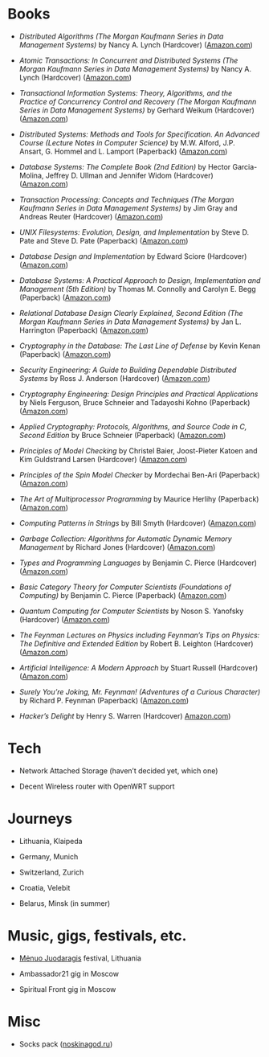 # Books

*  *Distributed Algorithms
   (The Morgan Kaufmann Series in Data Management Systems)*
   by Nancy A. Lynch (Hardcover)
   ([Amazon.com](http://www.amazon.com/Distributed-Algorithms-Kaufmann-Management-Systems/dp/1558603484))

* *Atomic Transactions: In Concurrent and Distributed Systems
  (The Morgan Kaufmann Series in Data Management Systems)*
  by Nancy A. Lynch (Hardcover)
  ([Amazon.com](http://www.amazon.com/Atomic-Transactions-Concurrent-Distributed-Management/dp/155860104))

* *Transactional Information Systems: Theory, Algorithms, and the
  Practice of Concurrency Control and Recovery
  (The Morgan Kaufmann Series in Data Management Systems)*
  by Gerhard Weikum (Hardcover)
  ([Amazon.com](http://www.amazon.com/Transactional-Information-Systems-Algorithms-Concurrency/dp/1558605088))

* *Distributed Systems: Methods and Tools for Specification. An Advanced Course
  (Lecture Notes in Computer Science)*
  by M.W. Alford, J.P. Ansart, G. Hommel and L. Lamport (Paperback)
  ([Amazon.com](http://www.amazon.com/Distributed-Systems-Specification-Advanced-Computer/dp/3540152164))

* *Database Systems: The Complete Book (2nd Edition)*
  by Hector Garcia-Molina, Jeffrey D. Ullman and Jennifer Widom (Hardcover)
  ([Amazon.com](http://www.amazon.com/Database-Systems-Complete-Book-2nd/dp/0131873253))

* *Transaction Processing: Concepts and Techniques
  (The Morgan Kaufmann Series in Data Management Systems)*
  by Jim Gray and Andreas Reuter (Hardcover)
  ([Amazon.com](http://www.amazon.com/Transaction-Processing-Concepts-Techniques-Management/dp/1558601902))

* *UNIX Filesystems: Evolution, Design, and Implementation*
  by Steve D. Pate and Steve D. Pate (Paperback)
  ([Amazon.com](http://www.amazon.com/UNIX-Filesystems-Evolution-Design-Implementation/dp/0471164836))

* *Database Design and Implementation*
  by Edward Sciore (Hardcover)
  ([Amazon.com](http://www.amazon.com/Database-Design-Implementation-Edward-Sciore/dp/0471757160))

* *Database Systems: A Practical Approach to Design, Implementation and Management (5th Edition)*
  by Thomas M. Connolly and Carolyn E. Begg (Paperback)
  ([Amazon.com](http://www.amazon.com/Database-Systems-Practical-Implementation-Management/dp/0321523067))

* *Relational Database Design Clearly Explained, Second Edition
  (The Morgan Kaufmann Series in Data Management Systems)*
  by Jan L. Harrington (Paperback)
  ([Amazon.com](http://www.amazon.com/Relational-Database-Explained-Kaufmann-Management/dp/1558608206))

* *Cryptography in the Database: The Last Line of Defense*
  by Kevin Kenan (Paperback)
  ([Amazon.com](http://www.amazon.com/Cryptography-Database-Last-Line-Defense/dp/0321320735))

* *Security Engineering: A Guide to Building Dependable Distributed Systems*
  by Ross J. Anderson (Hardcover)
  ([Amazon.com](http://www.amazon.com/Security-Engineering-Building-Dependable-Distributed/dp/0470068523))

* *Cryptography Engineering: Design Principles and Practical Applications*
  by Niels Ferguson, Bruce Schneier and Tadayoshi Kohno (Paperback)
  ([Amazon.com](http://www.amazon.com/Cryptography-Engineering-Principles-Practical-Applications/dp/0470474246))

* *Applied Cryptography: Protocols, Algorithms, and Source Code in C, Second Edition*
   by Bruce Schneier (Paperback)
  ([Amazon.com](http://www.amazon.com/Applied-Cryptography-Protocols-Algorithms-Source/dp/0471117099))

* *Principles of Model Checking*
  by Christel Baier, Joost-Pieter Katoen and Kim Guldstrand Larsen (Hardcover)
  ([Amazon.com](http://www.amazon.com/Principles-Model-Checking-Christel-Baier/dp/026202649))

* *Principles of the Spin Model Checker*
  by Mordechai Ben-Ari (Paperback)
  ([Amazon.com](http://www.amazon.com/Principles-Model-Checker-Mordechai-Ben-Ari/dp/1846287693))

* *The Art of Multiprocessor Programming*
  by Maurice Herlihy (Paperback)
  ([Amazon.com](http://www.amazon.com/Art-Multiprocessor-Programming-Maurice-Herlihy/dp/0123705916))

* *Computing Patterns in Strings*
   by Bill Smyth (Hardcover)
  ([Amazon.com](http://www.amazon.com/Computing-Patterns-Strings-William-Smyth/dp/0201398397))

* *Garbage Collection: Algorithms for Automatic Dynamic Memory Management*
  by Richard Jones (Hardcover)
  ([Amazon.com](http://www.amazon.com/Garbage-Collection-Algorithms-Automatic-Management/dp/0471941484))

* *Types and Programming Languages*
  by Benjamin C. Pierce (Hardcover)
  ([Amazon.com](http://www.amazon.com/Types-Programming-Languages-Benjamin-Pierce/dp/0262162091))

* *Basic Category Theory for Computer Scientists (Foundations of Computing)*
  by Benjamin C. Pierce (Paperback)
  ([Amazon.com](http://www.amazon.com/Category-Computer-Scientists-Foundations-Computing/dp/0262660717))

* *Quantum Computing for Computer Scientists*
  by Noson S. Yanofsky (Hardcover)
  ([Amazon.com](http://www.amazon.com/Quantum-Computing-Computer-Scientists-Yanofsky/dp/0521879965))

* *The Feynman Lectures on Physics including Feynman’s Tips on Physics:
  The Definitive and Extended Edition*
  by Robert B. Leighton (Hardcover)
  ([Amazon.com](http://www.amazon.com/Feynman-Lectures-Physics-including-Feynmans/dp/0805390456))

* *Artificial Intelligence: A Modern Approach*
  by Stuart Russell (Hardcover)
  ([Amazon.com](http://www.amazon.com/Artificial-Intelligence-Modern-Approach-3rd/dp/0136042597))

* *Surely You’re Joking, Mr. Feynman! (Adventures of a Curious Character)*
  by Richard P. Feynman (Paperback)
  ([Amazon.com](http://www.amazon.com/Surely-Feynman-Adventures-Curious-Character/dp/0393316041))

* *Hacker’s Delight*
  by Henry S. Warren (Hardcover)
  [Amazon.com](http://www.amazon.com/Hackers-Delight-Henry-S-Warren/dp/0201914654))

# Tech

* Network Attached Storage (haven’t decided yet, which one)

* Decent Wireless router with OpenWRT support

# Journeys

* Lithuania, Klaipeda

* Germany, Munich

* Switzerland, Zurich

* Croatia, Velebit

* Belarus, Minsk (in summer)

# Music, gigs, festivals, etc.

* [Mėnuo Juodaragis](http://www.mjr.lt) festival, Lithuania

* Ambassador21 gig in Moscow

* Spiritual Front gig in Moscow

# Misc

* Socks pack ([noskinagod.ru](http://www.noskinagod.ru/?page=4))
